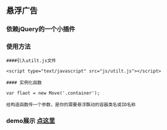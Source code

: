 ## 悬浮广告
### 依赖jQuery的一个小插件

### 使用方法

    ####引入utilt.js文件

    <script type="text/javascript" src="js/utilt.js"></script>
    
    #### 实例化函数
    
    var flaot = new Move('.container');

    给构造函数传一个参数，是你的需要悬浮飘动的容器类名或ID名称

### demo展示 <a href="https://newyoung21.github.io/float/">点这里</a>